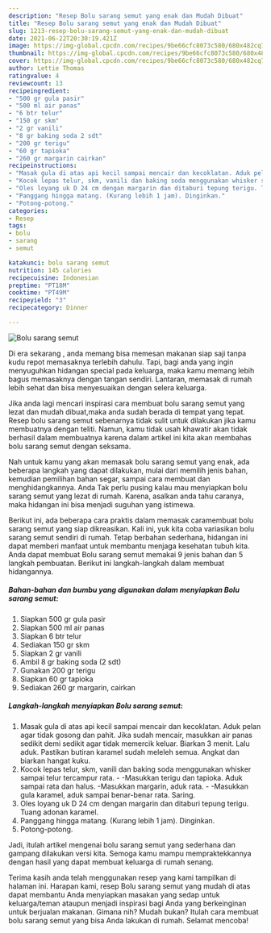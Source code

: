 ```yaml
---
description: "Resep Bolu sarang semut yang enak dan Mudah Dibuat"
title: "Resep Bolu sarang semut yang enak dan Mudah Dibuat"
slug: 1213-resep-bolu-sarang-semut-yang-enak-dan-mudah-dibuat
date: 2021-06-22T20:30:19.421Z
image: https://img-global.cpcdn.com/recipes/9be66cfc8073c580/680x482cq70/bolu-sarang-semut-foto-resep-utama.jpg
thumbnail: https://img-global.cpcdn.com/recipes/9be66cfc8073c580/680x482cq70/bolu-sarang-semut-foto-resep-utama.jpg
cover: https://img-global.cpcdn.com/recipes/9be66cfc8073c580/680x482cq70/bolu-sarang-semut-foto-resep-utama.jpg
author: Lettie Thomas
ratingvalue: 4
reviewcount: 13
recipeingredient:
- "500 gr gula pasir"
- "500 ml air panas"
- "6 btr telur"
- "150 gr skm"
- "2 gr vanili"
- "8 gr baking soda 2 sdt"
- "200 gr terigu"
- "60 gr tapioka"
- "260 gr margarin cairkan"
recipeinstructions:
- "Masak gula di atas api kecil sampai mencair dan kecoklatan. Aduk pelan agar tidak gosong dan pahit. Jika sudah mencair, masukkan air panas sedikit demi sedikit agar tidak memercik keluar. Biarkan 3 menit. Lalu aduk. Pastikan butiran karamel sudah meleleh semua. Angkat dan biarkan hangat kuku."
- "Kocok lepas telur, skm, vanili dan baking soda menggunakan whisker sampai telur tercampur rata.  -Masukkan terigu dan tapioka. Aduk sampai rata dan halus. -Masukkan margarin, aduk rata. -Masukkan gula karamel, aduk sampai benar-benar rata. Saring."
- "Oles loyang uk D 24 cm dengan margarin dan ditaburi tepung terigu. Tuang adonan karamel."
- "Panggang hingga matang. (Kurang lebih 1 jam). Dinginkan."
- "Potong-potong."
categories:
- Resep
tags:
- bolu
- sarang
- semut

katakunci: bolu sarang semut 
nutrition: 145 calories
recipecuisine: Indonesian
preptime: "PT18M"
cooktime: "PT49M"
recipeyield: "3"
recipecategory: Dinner

---
```



![Bolu sarang semut](https://img-global.cpcdn.com/recipes/9be66cfc8073c580/680x482cq70/bolu-sarang-semut-foto-resep-utama.jpg)

Di era  sekarang , anda memang bisa memesan makanan siap saji tanpa kudu repot memasaknya terlebih dahulu. Tapi, bagi anda yang ingin menyuguhkan hidangan special pada keluarga, maka kamu memang lebih bagus memasaknya dengan tangan sendiri. Lantaran, memasak di rumah lebih sehat dan bisa menyesuaikan dengan selera keluarga.

Jika anda lagi mencari inspirasi cara membuat bolu sarang semut yang lezat dan mudah dibuat,maka anda sudah berada di tempat yang tepat. Resep bolu sarang semut  sebenarnya tidak sulit untuk dilakukan jika kamu membuatnya dengan teliti. Namun, kamu tidak usah khawatir akan tidak berhasil dalam membuatnya 
karena dalam artikel ini kita akan membahas bolu sarang semut dengan seksama.  



Nah untuk kamu yang akan memasak bolu sarang semut yang enak, ada beberapa langkah yang dapat dilakukan, mulai dari memilih jenis bahan, kemudian pemilihan bahan segar, sampai cara membuat dan menghidangkannya. Anda Tak perlu pusing kalau mau menyiapkan bolu sarang semut yang lezat di rumah. Karena, asalkan anda  tahu caranya, maka hidangan ini bisa menjadi suguhan yang istimewa.

Berikut ini, ada beberapa cara praktis  dalam memasak caramembuat bolu sarang semut yang siap dikreasikan. Kali ini, yuk kita coba variasikan bolu sarang semut sendiri di rumah. Tetap berbahan sederhana, hidangan ini dapat memberi manfaat untuk membantu menjaga kesehatan tubuh kita. Anda dapat membuat Bolu sarang semut memakai 9 jenis bahan dan 5 langkah pembuatan. Berikut ini langkah-langkah dalam membuat hidangannya.

<!--inarticleads1-->

##### Bahan-bahan dan bumbu yang digunakan dalam menyiapkan Bolu sarang semut:

1. Siapkan 500 gr gula pasir
1. Siapkan 500 ml air panas
1. Siapkan 6 btr telur
1. Sediakan 150 gr skm
1. Siapkan 2 gr vanili
1. Ambil 8 gr baking soda (2 sdt)
1. Gunakan 200 gr terigu
1. Siapkan 60 gr tapioka
1. Sediakan 260 gr margarin, cairkan




<!--inarticleads2-->

##### Langkah-langkah menyiapkan Bolu sarang semut:

1. Masak gula di atas api kecil sampai mencair dan kecoklatan. Aduk pelan agar tidak gosong dan pahit. Jika sudah mencair, masukkan air panas sedikit demi sedikit agar tidak memercik keluar. Biarkan 3 menit. Lalu aduk. Pastikan butiran karamel sudah meleleh semua. Angkat dan biarkan hangat kuku.
1. Kocok lepas telur, skm, vanili dan baking soda menggunakan whisker sampai telur tercampur rata.  - -Masukkan terigu dan tapioka. Aduk sampai rata dan halus. -Masukkan margarin, aduk rata. - -Masukkan gula karamel, aduk sampai benar-benar rata. Saring.
1. Oles loyang uk D 24 cm dengan margarin dan ditaburi tepung terigu. Tuang adonan karamel.
1. Panggang hingga matang. (Kurang lebih 1 jam). Dinginkan.
1. Potong-potong.




Jadi, itulah artikel mengenai  bolu sarang semut  yang sederhana dan gampang dilakukan versi kita. Semoga kamu mampu mempraktekkannya dengan hasil yang dapat membuat keluarga di rumah senang. 

Terima kasih anda telah menggunakan resep yang kami tampilkan di halaman ini. Harapan kami, resep  Bolu sarang semut yang mudah di atas dapat membantu Anda menyiapkan masakan yang sedap untuk keluarga/teman ataupun menjadi inspirasi bagi Anda yang berkeinginan untuk berjualan makanan. Gimana nih? Mudah bukan? Itulah cara membuat bolu sarang semut yang bisa Anda lakukan di rumah. Selamat mencoba!

